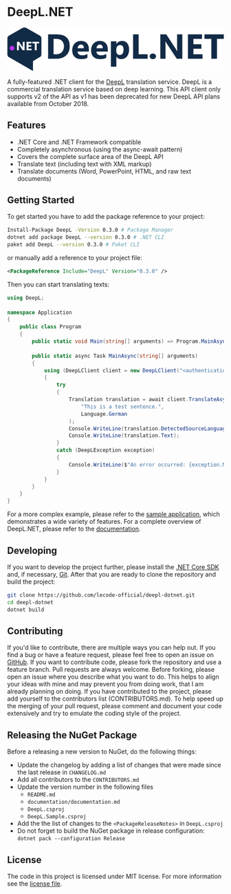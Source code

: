 # DeepL.NET

![DeepL.NET Logo](https://raw.githubusercontent.com/lecode-official/deepl-dotnet/master/documentation/images/banner.png "DeepL.NET Logo")

A fully-featured .NET client for the [DeepL](https://www.deepl.com/translator) translation service. DeepL is a commercial translation service based on deep learning. This API client only supports v2 of the API as v1 has been deprecated for new DeepL API plans available from October 2018.

## Features

- .NET Core and .NET Framework compatible
- Completely asynchronous (using the async-await pattern)
- Covers the complete surface area of the DeepL API
- Translate text (including text with XML markup)
- Translate documents (Word, PowerPoint, HTML, and raw text documents)

## Getting Started

To get started you have to add the package reference to your project:

```bash
Install-Package DeepL -Version 0.3.0 # Package Manager
dotnet add package DeepL --version 0.3.0 # .NET CLI
paket add DeepL --version 0.3.0 # Paket CLI
```

or manually add a reference to your project file:

```xml
<PackageReference Include="DeepL" Version="0.3.0" />
```

Then you can start translating texts:

```csharp
using DeepL;

namespace Application
{
    public class Program
    {
        public static void Main(string[] arguments) => Program.MainAsync(arguments).Wait();

        public static async Task MainAsync(string[] arguments)
        {
            using (DeepLClient client = new DeepLClient("<authentication key>", useFreeApi: false))
            {
                try
                {
                    Translation translation = await client.TranslateAsync(
                        "This is a test sentence.",
                        Language.German
                    );
                    Console.WriteLine(translation.DetectedSourceLanguage);
                    Console.WriteLine(translation.Text);
                }
                catch (DeepLException exception)
                {
                    Console.WriteLine($"An error occurred: {exception.Message}");
                }
            }
        }
    }
}
```

For a more complex example, please refer to the [sample application](https://github.com/lecode-official/deepl-dotnet/tree/master/source/DeepL.Sample), which demonstrates a wide variety of features. For a complete overview of DeepL.NET, please refer to the [documentation](https://github.com/lecode-official/deepl-dotnet/blob/master/documentation/documentation.md).

## Developing

If you want to develop the project further, please install the [.NET Core SDK](https://dotnet.microsoft.com/download) and, if necessary, [Git](https://git-scm.com/downloads). After that you are ready to clone the repository and build the project:

```bash
git clone https://github.com/lecode-official/deepl-dotnet.git
cd deepl-dotnet
dotnet build
```

## Contributing

If you'd like to contribute, there are multiple ways you can help out. If you find a bug or have a feature request, please feel free to open an issue on [GitHub](https://github.com/lecode-official/deepl-dotnet/issues). If you want to contribute code, please fork the repository and use a feature branch. Pull requests are always welcome. Before forking, please open an issue where you describe what you want to do. This helps to align your ideas with mine and may prevent you from doing work, that I am already planning on doing. If you have contributed to the project, please add yourself to the contributors list (CONTRIBUTORS.md). To help speed up the merging of your pull request, please comment and document your code extensively and try to emulate the coding style of the project.

## Releasing the NuGet Package

Before a releasing a new version to NuGet, do the following things:

- Update the changelog by adding a list of changes that were made since the last release in `CHANGELOG.md`
- Add all contributors to the `CONTRIBUTORS.md`
- Update the version number in the following files
  - `README.md`
  - `documentation/documentation.md`
  - `DeepL.csproj`
  - `DeepL.Sample.csproj`
- Add the the list of changes to the `<PackageReleaseNotes>` in `DeepL.csproj`
- Do not forget to build the NuGet package in release configuration: `dotnet pack --configuration Release`

## License

The code in this project is licensed under MIT license. For more information see the [license file](https://github.com/lecode-official/deepl-dotnet/blob/master/LICENSE).
